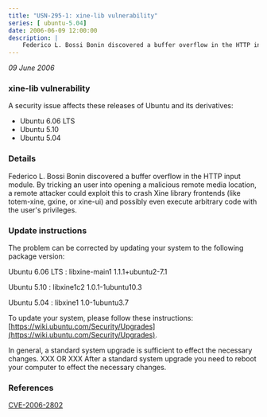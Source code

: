 ```yaml
---
title: "USN-295-1: xine-lib vulnerability"
series: [ ubuntu-5.04]
date: 2006-06-09 12:00:00
description: |
    Federico L. Bossi Bonin discovered a buffer overflow in the HTTP input module. By tricking an user into opening a malicious remote media location, a remote attacker could exploit this to crash Xine library frontends (like totem-xine, gxine, or xine-ui) and possibly even execute arbitrary code with the user&#39;s privileges.
--- 
```

 
 

*09 June 2006*

### xine-lib vulnerability

A security issue affects these releases of Ubuntu and its derivatives:

* Ubuntu 6.06 LTS
* Ubuntu 5.10
* Ubuntu 5.04

### Details

Federico L. Bossi Bonin discovered a buffer overflow in the HTTP input module. By tricking an user into opening a malicious remote media location, a remote attacker could exploit this to crash Xine library frontends (like totem-xine, gxine, or xine-ui) and possibly even execute arbitrary code with the user&#39;s privileges.

### Update instructions

The problem can be corrected by updating your system to the following package version:

Ubuntu 6.06 LTS
 : libxine-main1 <span>1.1.1+ubuntu2-7.1</span>

Ubuntu 5.10
 : libxine1c2 <span>1.0.1-1ubuntu10.3</span>

Ubuntu 5.04
 : libxine1 <span>1.0-1ubuntu3.7</span>

To update your system, please follow these instructions: [https://wiki.ubuntu.com/Security/Upgrades](https://wiki.ubuntu.com/Security/Upgrades).

In general, a standard system upgrade is sufficient to effect the necessary changes. XXX OR XXX After a standard system upgrade you need to reboot your computer to effect the necessary changes.

### References

 
 [CVE-2006-2802](http://people.ubuntu.com/~ubuntu-security/cve/CVE-2006-2802)
 

